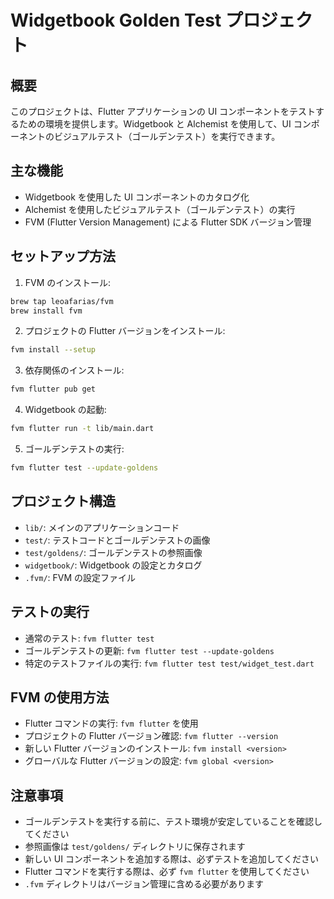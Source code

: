 # Widgetbook Golden Test プロジェクト

## 概要

このプロジェクトは、Flutter アプリケーションの UI コンポーネントをテストするための環境を提供します。Widgetbook と Alchemist を使用して、UI コンポーネントのビジュアルテスト（ゴールデンテスト）を実行できます。

## 主な機能

- Widgetbook を使用した UI コンポーネントのカタログ化
- Alchemist を使用したビジュアルテスト（ゴールデンテスト）の実行
- FVM (Flutter Version Management) による Flutter SDK バージョン管理

## セットアップ方法

1. FVM のインストール:

```bash
brew tap leoafarias/fvm
brew install fvm
```

2. プロジェクトの Flutter バージョンをインストール:

```bash
fvm install --setup
```

3. 依存関係のインストール:

```bash
fvm flutter pub get
```

4. Widgetbook の起動:

```bash
fvm flutter run -t lib/main.dart
```

5. ゴールデンテストの実行:

```bash
fvm flutter test --update-goldens
```

## プロジェクト構造

- `lib/`: メインのアプリケーションコード
- `test/`: テストコードとゴールデンテストの画像
- `test/goldens/`: ゴールデンテストの参照画像
- `widgetbook/`: Widgetbook の設定とカタログ
- `.fvm/`: FVM の設定ファイル

## テストの実行

- 通常のテスト: `fvm flutter test`
- ゴールデンテストの更新: `fvm flutter test --update-goldens`
- 特定のテストファイルの実行: `fvm flutter test test/widget_test.dart`

## FVM の使用方法

- Flutter コマンドの実行: `fvm flutter` を使用
- プロジェクトの Flutter バージョン確認: `fvm flutter --version`
- 新しい Flutter バージョンのインストール: `fvm install <version>`
- グローバルな Flutter バージョンの設定: `fvm global <version>`

## 注意事項

- ゴールデンテストを実行する前に、テスト環境が安定していることを確認してください
- 参照画像は `test/goldens/` ディレクトリに保存されます
- 新しい UI コンポーネントを追加する際は、必ずテストを追加してください
- Flutter コマンドを実行する際は、必ず `fvm flutter` を使用してください
- `.fvm` ディレクトリはバージョン管理に含める必要があります
